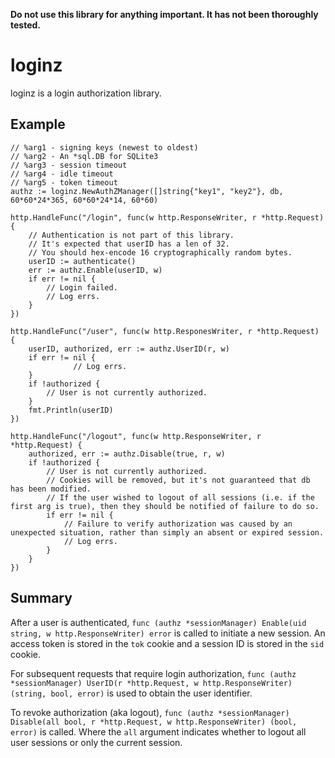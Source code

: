 **Do not use this library for anything important. It has not been thoroughly tested.**

# loginz

loginz is a login authorization library.

## Example

```
// %arg1 - signing keys (newest to oldest)
// %arg2 - An *sql.DB for SQLite3
// %arg3 - session timeout
// %arg4 - idle timeout
// %arg5 - token timeout
authz := loginz.NewAuthZManager([]string{"key1", "key2"}, db, 60*60*24*365, 60*60*24*14, 60*60)

http.HandleFunc("/login", func(w http.ResponseWriter, r *http.Request) {
	// Authentication is not part of this library.
	// It's expected that userID has a len of 32.
	// You should hex-encode 16 cryptographically random bytes.
	userID := authenticate()
	err := authz.Enable(userID, w)
	if err != nil {
		// Login failed.
		// Log errs.
	}
})

http.HandleFunc("/user", func(w http.ResponesWriter, r *http.Request) {
	userID, authorized, err := authz.UserID(r, w)
    if err != nil {
			  // Log errs.
	}
	if !authorized {
		// User is not currently authorized.
	}
	fmt.Println(userID)
})

http.HandleFunc("/logout", func(w http.ResponseWriter, r *http.Request) {
	authorized, err := authz.Disable(true, r, w)
	if !authorized {
		// User is not currently authorized.
		// Cookies will be removed, but it's not guaranteed that db has been modified.
		// If the user wished to logout of all sessions (i.e. if the first arg is true), then they should be notified of failure to do so.
		if err != nil {
			// Failure to verify authorization was caused by an unexpected situation, rather than simply an absent or expired session.
			// Log errs.
		}
	}
})
```

## Summary

After a user is authenticated,
`func (authz *sessionManager) Enable(uid string, w http.ResponseWriter) error`
is called to initiate a new session. An access token is stored in the `tok`
cookie and a session ID is stored in the `sid` cookie.

For subsequent requests that require login authorization,
`func (authz *sessionManager) UserID(r *http.Request, w http.ResponseWriter) (string, bool, error)`
is used to obtain the user identifier.

To revoke authorization (aka logout),
`func (authz *sessionManager) Disable(all bool, r *http.Request, w http.ResponseWriter) (bool, error)`
is called. Where the `all` argument indicates whether to logout all user
sessions or only the current session.

